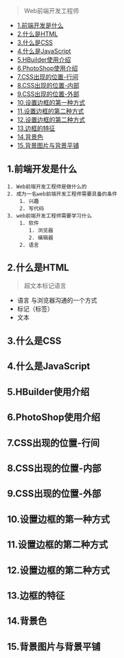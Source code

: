 > Web前端开发工程师


- [1.前端开发是什么](#1前端开发是什么)
- [2.什么是HTML](#2什么是html)
- [3.什么是CSS](#3什么是css)
- [4.什么是JavaScript](#4什么是javascript)
- [5.HBuilder使用介绍](#5hbuilder使用介绍)
- [6.PhotoShop使用介绍](#6photoshop使用介绍)
- [7.CSS出现的位置-行间](#7css出现的位置-行间)
- [8.CSS出现的位置-内部](#8css出现的位置-内部)
- [9.CSS出现的位置-外部](#9css出现的位置-外部)
- [10.设置边框的第一种方式](#10设置边框的第一种方式)
- [11.设置边框的第二种方式](#11设置边框的第二种方式)
- [12.设置边框的第二种方式](#12设置边框的第二种方式)
- [13.边框的特征](#13边框的特征)
- [14.背景色](#14背景色)
- [15.背景图片与背景平铺](#15背景图片与背景平铺)
## 1.前端开发是什么

    1. Web前端开发工程师是做什么的
    2. 成为一名web前端开发工程师需要具备的条件
        1. 兴趣
        2. 写代码
    3. web前端开发工程师需要学习什么
        1. 软件
           1. 浏览器
           2. 编辑器
        2. 语言

## 2.什么是HTML

> 超文本标记语言

* 语言  与浏览器沟通的一个方式
* 标记（标签）
* 文本



## 3.什么是CSS


## 4.什么是JavaScript


## 5.HBuilder使用介绍



## 6.PhotoShop使用介绍


## 7.CSS出现的位置-行间

## 8.CSS出现的位置-内部

## 9.CSS出现的位置-外部


## 10.设置边框的第一种方式

## 11.设置边框的第二种方式

## 12.设置边框的第二种方式

## 13.边框的特征


## 14.背景色

## 15.背景图片与背景平铺